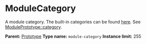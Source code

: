 # ModuleCategory

A module category. The built-in categories can be found [here](https://wiki.factorio.com/Data.raw#module-category). See [ModulePrototype::category](prototype:ModulePrototype::category).

**Parent:** [Prototype](Prototype.md)
**Type name:** `module-category`
**Instance limit:** 255

